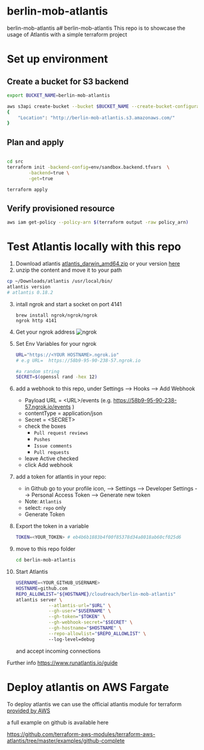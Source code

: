 # berlin-mob-atlantis
berlin-mob-atlantis
a# berlin-mob-atlantis
This repo is to showcase the usage of Atlantis with a simple terraform project

# Set up environment

## Create a bucket for S3 backend
```bash 
export BUCKET_NAME=berlin-mob-atlantis

aws s3api create-bucket --bucket $BUCKET_NAME --create-bucket-configuration LocationConstraint=eu-central-1
{
    "Location": "http://berlin-mob-atlantis.s3.amazonaws.com/"
}
```
## Plan and apply

```bash

cd src
terraform init -backend-config=env/sandbox.backend.tfvars  \
        -backend=true \
        -get=true 

terraform apply

```

## Verify provisioned resource

```bash
aws iam get-policy --policy-arn $(terraform output -raw policy_arn)
```

# Test Atlantis locally with this repo

1. Download atlantis [atlantis_darwin_amd64.zip](https://github.com/runatlantis/atlantis/releases/download/v0.18.2/atlantis_darwin_amd64.zip) or your version [here](https://github.com/runatlantis/atlantis/releases)
2.  unzip the content and move it to your path
  ```bash
  cp ~/Downloads/atlantis /usr/local/bin/
  atlantis version
  # atlantis 0.18.2
  ```
3.  intall ngrok and start a socket on port 4141
    ```
    brew install ngrok/ngrok/ngrok
    ngrok http 4141

    ```
4.  Get your ngrok address
    ![ngrok](ngrokURL.png)
4.  Set Env Variables for your ngrok
    ```bash
    URL="https://<YOUR HOSTNAME>.ngrok.io"
    # e.g URL=  https://58b9-95-90-238-57.ngrok.io

    #a random string
    SECRET=$(openssl rand -hex 12)
    ```
5. add a webhook to this repo, under Settings --> Hooks --> Add Webhook 
    * Payload URL = \<URL>/events (e.g. https://58b9-95-90-238-57.ngrok.io/events )
    * contentType = application/json
    * Secret = \<SECRET>
    * check the boxes
        * `Pull request reviews`
        * `Pushes`
        * `Issue comments`
        * `Pull requests`
    * leave Active checked
    * click Add webhook
6. add a token for atlantis in your repo:
    - in Github go to your profile icon, --> Settings --> Developer Settings --> Personal Access Token --> Generate new token
    - Note: `Atlantis`
    - select: `repo` only
    - Generate Token
7. Export the token in a variable
    ``` bash
    TOKEN=<YOUR_TOKEN> # eb4b6b1883b4f00f85378d34a8018ab60cf025d6
    ```

8. move to this repo folder
    ``` bash
    cd berlin-mob-atlantis
    ```

9. Start Atlantis 
    ``` bash
    USERNAME=<YOUR_GITHUB_USERNAME> 
    HOSTNAME=github.com
    REPO_ALLOWLIST="${HOSTNAME}/cloudreach/berlin-mob-atlantis"
    atlantis server \
                --atlantis-url="$URL" \
                --gh-user="$USERNAME" \
                --gh-token="$TOKEN" \
                --gh-webhook-secret="$SECRET" \
                --gh-hostname="$HOSTNAME" \
                --repo-allowlist="$REPO_ALLOWLIST" \ 
                --log-level=debug
    ```
    and accept incoming connections

Further info https://www.runatlantis.io/guide

# Deploy atlantis on AWS Fargate
To deploy atlantis we can use the official atlantis module for terraform [provided by AWS](https://github.com/terraform-aws-modules/terraform-aws-atlantis)

a full example on github is available here

https://github.com/terraform-aws-modules/terraform-aws-atlantis/tree/master/examples/github-complete